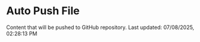 # Auto Push File

Content that will be pushed to GitHub repository.
Last updated: 07/08/2025, 02:28:13 PM